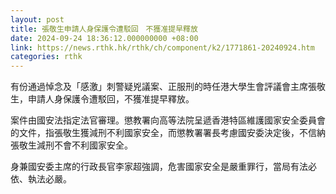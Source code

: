 ```yaml
---
layout: post
title: 張敬生申請人身保護令遭駁回　不獲准提早釋放
date: 2024-09-24 18:36:12.000000000 +08:00
link: https://news.rthk.hk/rthk/ch/component/k2/1771861-20240924.htm
categories: rthk
---
```


有份通過悼念及「感激」刺警疑兇議案、正服刑的時任港大學生會評議會主席張敬生，申請人身保護令遭駁回，不獲准提早釋放。

案件由國安法指定法官審理。懲教署向高等法院呈遞香港特區維護國家安全委員會的文件，指張敬生獲減刑不利國家安全，而懲教署署長考慮國安委決定後，不信納張敬生減刑不會不利國家安全。

身兼國安委主席的行政長官李家超強調，危害國家安全是嚴重罪行，當局有法必依、執法必嚴。
